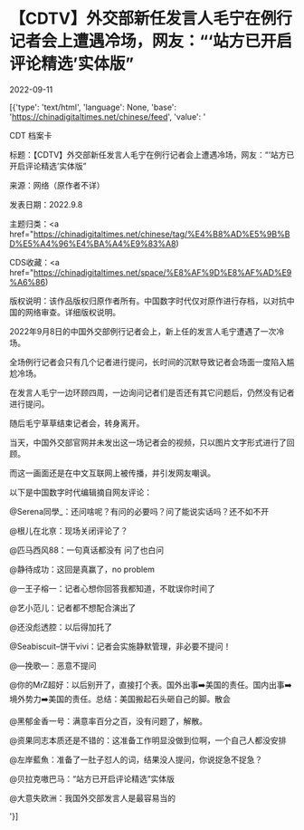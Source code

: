 # 【CDTV】外交部新任发言人毛宁在例行记者会上遭遇冷场，网友：“‘站方已开启评论精选’实体版”

2022-09-11

[{'type': 'text/html', 'language': None, 'base': 'https://chinadigitaltimes.net/chinese/feed', 'value': '

CDT 档案卡

标题：【CDTV】外交部新任发言人毛宁在例行记者会上遭遇冷场，网友：“‘站方已开启评论精选’实体版”

来源：网络（原作者不详）

发表日期：2022.9.8

主题归类：<a href="https://chinadigitaltimes.net/chinese/tag/%E4%B8%AD%E5%9B%BD%E5%A4%96%E4%BA%A4%E9%83%A8)

CDS收藏：<a href="https://chinadigitaltimes.net/space/%E8%AF%9D%E8%AF%AD%E9%A6%86)

版权说明：该作品版权归原作者所有。中国数字时代仅对原作进行存档，以对抗中国的网络审查。详细版权说明。







2022年9月8日的中国外交部例行记者会上，新上任的发言人毛宁遭遇了一次冷场。

全场例行记者会只有几个记者进行提问，长时间的沉默导致记者会场面一度陷入尴尬冷场。

在发言人毛宁一边环顾四周，一边询问记者们是否还有其它问题后，仍然没有记者进行提问。

随后毛宁草草结束记者会，转身离开。

当天，中国外交部官网并未发出这一场记者会的视频，只以图片文字形式进行了回顾。

而这一画面还是在中文互联网上被传播，并引发网友嘲讽。

以下是中国数字时代编辑摘自网友评论：



@Serena同學_：还问啥呢？有问的必要吗？问了能说实话吗？还不如不开

@根儿在北亰：现场关闭评论了？

@匹马西风88：一句真话都没有  问了也白问

@静待成功：这回是真赢了，no problem

@一王子榕一：记者心想你回答我都知道，不耽误你时间了

@艺小范儿：记者都不想配合演出了

@还没彪透腔：以后得加托了

@Seabiscuit&#8211;饼干vivi：记者会实施静默管理，非必要不提问！

@&#8212;挽歌&#8212;：恶意不提问

@你的MrZ超好：以后别开了，直接打个表。国外出事➡️美国的责任。国内出事➡️境外势力➡️美国的责任。总结：美国搬起石头砸自己的脚。散会

@黑郁金香一号：满意率百分之百，没有问题了，解散。

@资果同志本质还是不错的：这准备工作明显没做到位啊，一个自己人都没安排

@左岸藍魚：准备了一肚子怼人的词，结果没人提问，你说捉急不捉急？

@贝拉克嗷巴马：“站方已开启评论精选”实体版

@大意失欧洲：我国外交部发言人是最容易当的

'}]
